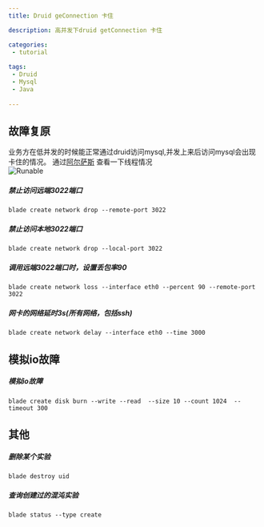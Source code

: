 ```yaml
---
title: Druid geConnection 卡住  

description: 高并发下druid getConnection 卡住

categories:
 - tutorial  
 
tags:
 - Druid  
 - Mysql  
 - Java  
  
---
```

## 故障复原  
  业务方在低并发的时候能正常通过druid访问mysql,并发上来后访问mysql会出现卡住的情况。
  通过[阿尔萨斯](https://arthas.aliyun.com/doc/en/quick-start.html)   查看一下线程情况   
  ![Runable](https://lsk569937453.github.io/assets/images/druid-2020-09-23.png)
  
##### 禁止访问远端3022端口
```
blade create network drop --remote-port 3022
```
##### 禁止访问本地3022端口
```
blade create network drop --local-port 3022
```
##### 调用远端3022端口时，设置丢包率90
```
blade create network loss --interface eth0 --percent 90 --remote-port 3022
```
##### 网卡的网络延时3s(所有网络，包括ssh)
```
blade create network delay --interface eth0 --time 3000
```

## 模拟io故障
##### 模拟io故障
```
blade create disk burn --write --read  --size 10 --count 1024  --timeout 300
```

## 其他

##### 删除某个实验
```
blade destroy uid
```

##### 查询创建过的混沌实验
```
blade status --type create
```